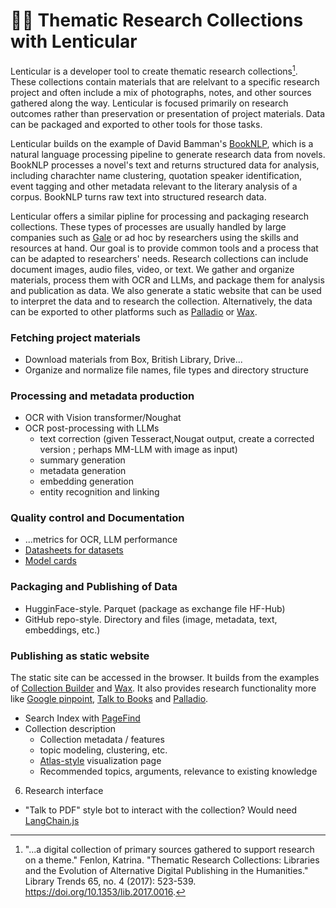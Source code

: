 # 😶‍🌫️ Thematic Research Collections with Lenticular

Lenticular is a developer tool to create thematic research collections[^1]. These collections contain materials that are relelvant to a specific research project and often include a mix of photographs, notes, and other sources gathered along the way. Lenticular is focused primarily on research outcomes rather than preservation or presentation of project materials. Data can be packaged and exported to other tools for those tasks. 

Lenticular builds on the example of David Bamman's [BookNLP](https://github.com/booknlp/booknlp), which is a natural language processing pipeline to generate research data from novels. BookNLP processes a novel's text and returns structured data for analysis, including charachter name clustering, quotation speaker identification, event tagging and other metadata relevant to the literary analysis of a corpus. BookNLP turns raw text into structured research data. 

Lenticular offers a similar pipline for processing and packaging research collections. These types of processes are usually handled by large companies such as [Gale](https://www.gale.com/intl/archives-explored/behind-the-scenes/creating-a-digital-archive-technical) or ad hoc by researchers using the skills and resources at hand. Our goal is to provide common tools and a process that can be adapted to researchers' needs. Research collections can include document images, audio files, video, or text. We gather and organize materials, process them with OCR and LLMs, and package them for analysis and publication as data. We also generate a static website that can be used to interpret the data and to research the collection. Alternatively, the data can be exported to other platforms such as [Palladio](https://hdlab.stanford.edu/palladio/) or [Wax](https://minicomp.github.io/wax/).


### Fetching project materials
- Download materials from Box, British Library, Drive...
- Organize and normalize file names, file types and directory structure

### Processing and metadata production
- OCR with Vision transformer/Noughat 
- OCR post-processing with LLMs
  - text correction (given Tesseract,Nougat output, create a corrected version ; perhaps MM-LLM with image as input)
  - summary generation
  - metadata generation
  - embedding generation 
  - entity recognition and linking 
### Quality control and Documentation
  - ...metrics for OCR, LLM performance
  - [Datasheets for datasets](https://arxiv.org/abs/1803.09010)
  - [Model cards](https://huggingface.co/docs/hub/model-cards)
### Packaging and Publishing of Data 
- HugginFace-style. Parquet (package as exchange file HF-Hub)
- GitHub repo-style. Directory and files (image, metadata, text, embeddings, etc.)

### Publishing as static website 
The static site can be accessed in the browser. It builds from the examples of [Collection Builder](https://collectionbuilder.github.io/) and [Wax](https://minicomp.github.io/wax/). It also provides research functionality more like [Google pinpoint](https://journaliststudio.google.com/pinpoint/about), [Talk to Books](https://books.google.com/talktobooks/) and [Palladio](https://hdlab.stanford.edu/palladio/).
-  Search Index with [PageFind](https://pagefind.app/)
- Collection description
  - Collection metadata / features
  - topic modeling, clustering, etc.
  - [Atlas-style](https://atlas.nomic.ai/) visualization page
  - Recommended topics, arguments, relevance to existing knowledge
6. Research interface
  - "Talk to PDF" style bot to interact with the collection? Would need [LangChain.js](https://js.langchain.com/docs/get_started/introduction) 


[^1]: "...a digital collection of primary sources gathered to support research on a theme." Fenlon, Katrina. "Thematic Research Collections: Libraries and the Evolution of Alternative Digital Publishing in the Humanities." Library Trends 65, no. 4 (2017): 523-539. https://doi.org/10.1353/lib.2017.0016.